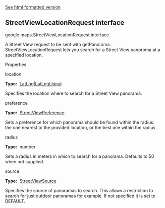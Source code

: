 [See html formatted version](https://huasofoundries.github.io/google-maps-documentation/StreetViewLocationRequest.html)


StreetViewLocationRequest interface
-----------------------------------

google.maps.StreetViewLocationRequest interface

A Street View request to be sent with getPanorama. StreetViewLocationRequest lets you search for a Street View panoroma at a specified location.

Properties

location

**Type:**  [LatLng](https://github.com/amenadiel/google-maps-documentation/blob/master/docs/LatLng.md)|[LatLngLiteral](https://github.com/amenadiel/google-maps-documentation/blob/master/docs/LatLngLiteral.md)

Specifies the location where to search for a Street View panorama.

preference

**Type:**  [StreetViewPreference](https://github.com/amenadiel/google-maps-documentation/blob/master/docs/StreetViewPreference.md)

Sets a preference for which panorama should be found within the radius: the one nearest to the provided location, or the best one within the radius.

radius

**Type:**  number

Sets a radius in meters in which to search for a panorama. Defaults to 50 when not supplied.

source

**Type:**  [StreetViewSource](https://github.com/amenadiel/google-maps-documentation/blob/master/docs/StreetViewSource.md)

Specifies the source of panoramas to search. This allows a restriction to search for just outdoor panoramas for example. If not specified it is set to DEFAULT.